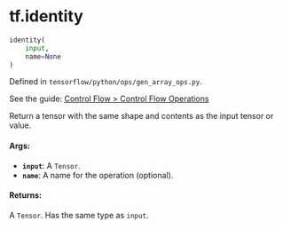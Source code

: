 <div itemscope itemtype="http://developers.google.com/ReferenceObject">
<meta itemprop="name" content="tf.identity" />
</div>

# tf.identity

``` python
identity(
    input,
    name=None
)
```



Defined in `tensorflow/python/ops/gen_array_ops.py`.

See the guide: [Control Flow > Control Flow Operations](../../../api_guides/python/control_flow_ops.md#Control_Flow_Operations)

Return a tensor with the same shape and contents as the input tensor or value.

#### Args:

* <b>`input`</b>: A `Tensor`.
* <b>`name`</b>: A name for the operation (optional).


#### Returns:

  A `Tensor`. Has the same type as `input`.
